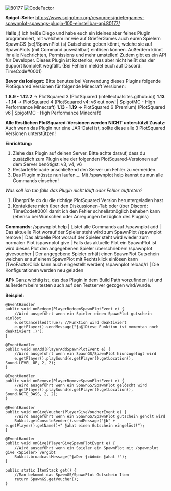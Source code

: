 ![80177](https://user-images.githubusercontent.com/94994775/209410008-3c452916-95b0-41c7-ac99-597154a62a90.png)
![CodeFactor](https://www.codefactor.io/repository/github/timecodings/ggspawngsg/badge)


**Spigot-Seite:** https://www.spigotmc.org/resources/griefergames-spawnplot-spawngs-plugin-100-einstellbar-api.80177/

**Hallo ;)**
ich heiße Diego und habe euch ein kleines aber feines Plugin programmiert, mit welchem ihr wie auf GrieferGames auch euren Spielern SpawnGS (se)/SpawnPlot (s) Gutscheine geben könnt, welche sie auf SpawnPlots (mit Command auswählbar) einlösen können. Außerdem könnt ihr alle Nachrichten, Permissions und mehr umstellen! Zudem gibt es ein API für Developer. Dieses Plugin ist kostenlos, was aber nicht heißt das der Support komplett wegfällt. (Bei Fehlern meldet euch auf Discord: TimeCode#0001)

**Bevor du loslegst:**
Bitte benutze bei Verwendung dieses Plugins folgende PlotSquared Versionen für folgende Minecraft Versionen:

**1.8.9 - 1.12.2** -> PlotSquared 3 (PlotSquared (intellectualsites.github.io))
**1.13 - 1.14** -> PlotSquared 4 (PlotSquared v4: v6 out now! | SpigotMC - High Performance Minecraft)
**1.13 - 1.19** -> PlotSquared 6 (Premium) (PlotSquared v6 | SpigotMC - High Performance Minecraft)

**Alle Restlichen PlotSquared-Versionen werden NICHT unterstützt**
**Zusatz:** Auch wenn das Plugin nur eine JAR-Datei ist, sollte diese alle 3 PlotSquared Versionen unterstützen!

**Einrichtung:**
1. Ziehe das Plugin auf deinen Server. Bitte achte darauf, dass du zusätzlich zum Plugin eine der folgenden PlotSquared-Versionen auf dem Server benötigst: v3, v4, v6
2. Restarte/Reloade anschließend den Server um Fehler zu vermeiden.
3. Das Plugin müsste nun laufen.... Mit /spawnplot help kannst du nun alle Commands einsehen!

*Was soll ich tun falls das Plugin nicht läuft oder Fehler auftreten?*
1. Überprüfe ob du die richtige PlotSquared Version heruntergeladen hast
2. Kontaktiere mich über den Diskussionen-Tab oder über Discord: TimeCode#0001 damit ich den Fehler schnellstmöglich beheben kann (ebenso bei Wünschen oder Anregungen bezüglich des Plugins)

**Commands:**
/spawnplot help | Listet alle Commands auf
/spawnplot add | Das aktuelle Plot worauf der Spieler steht wird zum SpawnPlot
/spawnplot remove | Das aktuelle Plot worauf der Spieler steht wird wieder zum normalen Plot
/spawnplot give <Spieler> | Falls das aktuelle Plot ein SpawnPlot ist wird dieses Plot den angegebenen Spieler überschrieben!
/spawnplot givevoucher <Spieler> <Anzahl> | Der angegebene Spieler erhält einen SpawnPlot Gutschein welchen er auf einem SpawnPlot mit Rechtsklick einlösen kann (TwoFactorClick kann auch eingestellt werden)
/spawnplot reload/rl | Die Konfigurationen werden neu geladen

**API:**
Ganz wichtig ist, das das Plugin in dem Build Path vorzufinden ist und außerdem beim testen auch auf den Testserver gezogen wird/wurde.

**Beispiel:**

    @EventHandler
    public void onRedeem(PlayerRedeemSpawnPlotEvent e) {
        //Wird ausgeführt wenn ein Spieler einen SpawnPlot gutschein einlöst
        e.setCancelled(true); //Funktion wird deaktiviert
        e.getPlayer().sendMessage("§a§lDiese Funktion ist momentan noch deaktiviert ;)");
    }
 
    @EventHandler
    public void onAdd(PlayerAddSpawnPlotEvent e) {
        //Wird ausgeführt wenn ein SpawnGS/SpawnPlot hiunzugefügt wird
        e.getPlayer().playSound(e.getPlayer().getLocation(), Sound.LEVEL_UP, 2, 2);
    }
 
    @EventHandler
    public void onRemove(PlayerRemoveSpawnPlotEvent e) {
        //Wird ausgeführt wenn ein SpawnGS/SpawnPlot gelöscht wird
        e.getPlayer().playSound(e.getPlayer().getLocation(), Sound.NOTE_BASS, 2, 2);
    }
 
    @EventHandler
    public void onGiveVoucher(PlayerGiveVoucherEvent e) {
        //Wird ausgeführt wenn ein SpawnGS/SpawnPlot gutschein geholt wird
        Bukkit.getConsoleSender().sendMessage("§b" + e.getPlayer().getName()+" §ahat einen Gutschein eingelöst!");
    }
 
    @EventHandler
    public void onGive(PlayerGiveSpawnPlotEvent e) {
        //Wird ausgeführt wenn ein Spieler ein SpawnPlot mit /spawnplot give <Spieler> vergibt
        Bukkit.broadcastMessage("§aDer §cAdmin §ahat !");
    }
 
    public static ItemStack get() {
        //Man bekommt das SpawnGS/SpawnPlot Gutschein Item
        return SpawnGS.getVoucher();
    }
